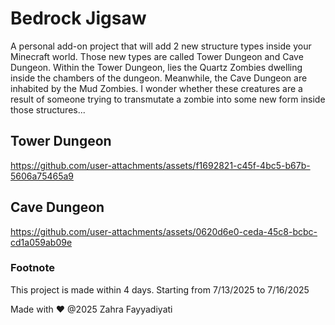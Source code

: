 ﻿# Bedrock Jigsaw
A personal add-on project that will add 2 new structure types inside your Minecraft world. Those new types are called Tower Dungeon and Cave Dungeon. Within the Tower Dungeon, lies the Quartz Zombies dwelling inside the chambers of the dungeon. Meanwhile, the Cave Dungeon are inhabited by the Mud Zombies. I wonder whether these creatures are a result of someone trying to transmutate a zombie into some new form inside those structures...

## Tower Dungeon



https://github.com/user-attachments/assets/f1692821-c45f-4bc5-b67b-5606a75465a9



## Cave Dungeon

https://github.com/user-attachments/assets/0620d6e0-ceda-45c8-bcbc-cd1a059ab09e

### Footnote
This project is made within 4 days. Starting from 7/13/2025 to 7/16/2025

Made with ❤️ @2025 Zahra Fayyadiyati 
